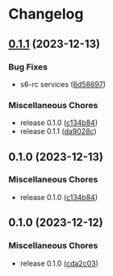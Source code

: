 # Changelog


## [0.1.1](https://github.com/christian-vdz/hassio-mqtt2prometheus-addon/compare/v0.1.0...v0.1.1) (2023-12-13)


### Bug Fixes

* s6-rc services ([6d58697](https://github.com/christian-vdz/hassio-mqtt2prometheus-addon/commit/6d586972f59e735146504606aedef47f04412d5c))


### Miscellaneous Chores

* release 0.1.0 ([c134b84](https://github.com/christian-vdz/hassio-mqtt2prometheus-addon/commit/c134b840f9b02d846d9660c02c85a21ed7df81e5))
* release 0.1.1 ([da9028c](https://github.com/christian-vdz/hassio-mqtt2prometheus-addon/commit/da9028c6f936727b59fd89a6105cbb9280acd583))

## 0.1.0 (2023-12-13)


### Miscellaneous Chores

* release 0.1.0 ([c134b84](https://github.com/christian-vdz/hassio-mqtt2prometheus-addon/commit/c134b840f9b02d846d9660c02c85a21ed7df81e5))

## 0.1.0 (2023-12-12)


### Miscellaneous Chores

* release 0.1.0 ([cda2c03](https://github.com/christian-vdz/hassio-mqtt2prometheus-addon/commit/cda2c03024a1a88a063a76179ae85fd4ef105006))
